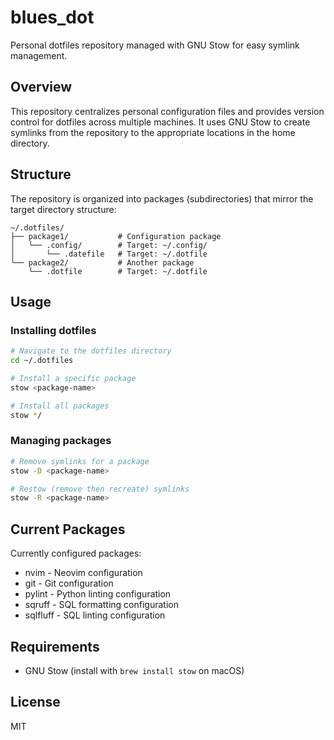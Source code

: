 # blues_dot

Personal dotfiles repository managed with GNU Stow for easy symlink management.

## Overview

This repository centralizes personal configuration files and provides version control for dotfiles across multiple machines. It uses GNU Stow to create symlinks from the repository to the appropriate locations in the home directory.

## Structure

The repository is organized into packages (subdirectories) that mirror the target directory structure:

```
~/.dotfiles/
├── package1/           # Configuration package
│   └── .config/        # Target: ~/.config/
│       └── .datefile   # Target: ~/.dotfile
└── package2/           # Another package
    └── .dotfile        # Target: ~/.dotfile
```

## Usage

### Installing dotfiles

```bash
# Navigate to the dotfiles directory
cd ~/.dotfiles

# Install a specific package
stow <package-name>

# Install all packages
stow */
```

### Managing packages

```bash
# Remove symlinks for a package
stow -D <package-name>

# Restow (remove then recreate) symlinks
stow -R <package-name>
```

## Current Packages

Currently configured packages:

- nvim - Neovim configuration
- git - Git configuration
- pylint - Python linting configuration
- sqruff - SQL formatting configuration
- sqlfluff - SQL linting configuration

## Requirements

- GNU Stow (install with `brew install stow` on macOS)

## License

MIT


